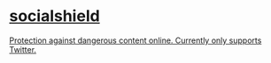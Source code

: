 # [socialshield](backend/swear_words.json)
[Protection against dangerous content online. Currently only supports Twitter.](backend/swear_words.json)
